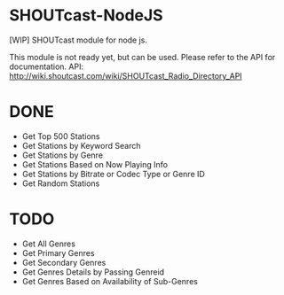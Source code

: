 # SHOUTcast-NodeJS
[WIP] SHOUTcast module for node js.

This module is not ready yet, but can be used. Please refer to the API for documentation. API: http://wiki.shoutcast.com/wiki/SHOUTcast_Radio_Directory_API

# DONE

* Get Top 500 Stations
* Get Stations by Keyword Search
* Get Stations by Genre
* Get Stations Based on Now Playing Info
* Get Stations by Bitrate or Codec Type or Genre ID
* Get Random Stations

# TODO
* Get All Genres
* Get Primary Genres
* Get Secondary Genres
* Get Genres Details by Passing Genreid
* Get Genres Based on Availability of Sub-Genres